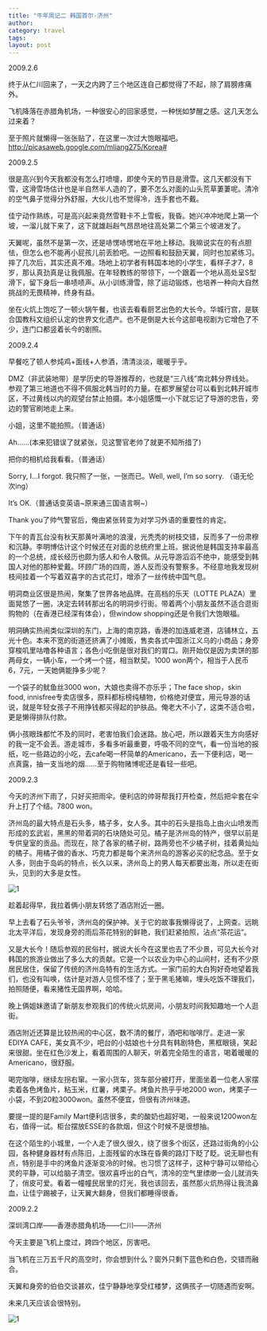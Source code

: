 ```yaml
---
title: "牛年周记二 韩国首尔-济州"
author:
category: travel
tags: 
layout: post
---
```

2009.2.6

终于从仁川回来了，一天之内跨了三个地区连自己都觉得了不起，除了肩膀疼痛外。

飞机降落在赤腊角机场，一种很安心的回家感觉，一种恍如梦醒之感。这几天怎么过来着？

至于照片就懒得一张张贴了，在这里一次过大饱眼福吧。<a href="http://picasaweb.google.com/mliang275/Korea#">http://picasaweb.google.com/mliang275/Korea#</a> 

2009.2.5

很是高兴到今天我都没有怎么打喷嚏，即使今天的节目是滑雪。这几天都没有下雪，这滑雪场估计也是半自然半人造的了，要不怎么对面的山头荒草萋萋呢。清冷的空气鼻子觉得分外舒服，大伙儿也不觉得冷，连手套也不戴。

佳宁动作熟练，可是高兴起来竟然雪鞋卡不上雪板，我昏。她兴冲冲地爬上第一个坡，一溜儿就下来了，这下就雄赳赳气昂昂地往高处第二个第三个坡进发了。

天翼呢，虽然不是第一次，还是哧愣哧愣地在平地上移动。我嘛说实在的有点胆怯，但怎么也不能再小屁孩儿前丢脸吧。一边照看和鼓励天翼，同时也加紧练习。摔了几次后，其实还真不难。场地上初学者有韩国本地的小学生，看样子才7，8岁，那认真劲真是让我佩服。在年轻教练的带领下，一个跟着一个地从高处呈S型滑下，留下身后一串啧啧声。从小训练滑雪，除了运动锻炼，也培养一种向大自然挑战的无畏精神，终身有益。

坐在火炕上饱吃了一顿火锅午餐，也该去看看厨艺出色的大长今。华城行宫，是联合国教科文组织认定的世界文化遗产。也不是倒是大长今这部电视剧为它增色了不少，连门口都竖着长今的剧照。

2009.2.4

早餐吃了顿人参炖鸡+面线+人参酒，清清淡淡，暖暖乎乎。

DMZ（非武装地带）是学历史的导游推荐的，也就是“三八线”南北韩分界线处。参观了第三地道也不得不佩服北韩当时的力量。在都罗展望台可以看到北韩开城市区，不过黄线以内的观望台禁止拍摄。本小姐感慨一小下就忘记了导游的忠告，旁边的警官刷地走上来。

小姐，这里不能拍照。（普通话）

Ah……(本来犯错误了就紧张，见这警官老帅了就更不知所措了)

把你的相机给我看看。（普通话）

Sorry, I…I forgot. 我只照了一张，一张而已。Well, well, I’m so sorry. （语无伦次ing）

It’s OK.（普通话变英语~原来通三国语言啊~）

Thank you了帅气警官后，俺由紧张转变为对学习外语的重要性的肯定。

下午的青瓦台没有秋天那黄叶满地的浪漫，光秃秃的树枝交错，反而多了一份肃穆和沉静。李明博估计这个时候还在对面的总统府里上班。据说他是韩国支持率最高的一个总统，成长经历也颇为感人和令人敬佩。从元导游滔滔不绝中，能感受到韩国人对他的那种爱戴。环顾广场的四周，游人反而没有警察多。不经意地我发现树枝间挂着一个写着双喜字的古式花灯，增添了一丝传统中国气息。

明洞商业区很是热闹，聚集了世界各地品牌。在高档的乐天（LOTTE PLAZA）里面晃悠了一圈，决定去转转那出名的明洞步行街。带着两个小朋友虽然不适合逛街购物的（在香港已经深有体会），但window shopping还是令我们大饱眼福。

明洞确实热闹类似深圳的东门，上海的南京路，香港的加连威老道，店铺林立，五光十色。本来不宽的街道还挤满了小摊贩，售卖各式中国浙江义乌的小商品；身旁穿梭叽里咕噜各种语言；各色小吃倒是很对我们的胃口。刚开始仅是因为卖饼的那两母女，一辆小车，一个烤一个搓，相当默契。1000 won两个，相当于人民币6，7元，一天她俩能挣多少呢？

一个袋子的鱿鱼丝3000 won，大娘也卖得不亦乐乎；The face shop，skin food, innisfree专卖店很多，原料都标榜纯植物，价格绝对便宜，用元导游的话说，就是年轻女孩子不用挣钱都买得起的护肤品。俺老大不小了，这类不适合啦，更是懒得排队付款。

俩小孩眼珠都忙不及的同时，老害怕我们会迷路。放心吧，所以跟着天生方向感好的我一定不会丢。游走城市，多看多听最重要，呼吸不同的空气，看一份当地的报纸，吃一些路边的小吃，去cafe喝一杯简单的Americano，去一下便利店，喝一点真露，抽一支当地的烟……至于购物赌博呢还是看轻一些吧。

2009.2.3

今天的济州下雨了，只好买把雨伞。便利店的帅哥帮我打开检查，然后把伞套在伞升上打了个结。7800 won。

济州岛的最大特点是石头多，橘子多，女人多。其中的石头是指岛上由火山喷发而形成的玄武岩，黑黑的带着洞的石块随处可见。橘子是济州岛的特产，很早以前是专供皇室的贡品。而现在，除了各家的橘子树，路两旁也不少橘子树，挂着黄灿灿的橘子。用橘子做的香水、巧克力都是每个来济州岛的游客必买的纪念品。至于女人多，则由于岛屿的特点，长久以来，济州岛上的男人每天都要出海，所以走在街头，见到的大多是女性。

<img src="http://i42.tinypic.com/2igdift.jpg" alt="1" />

趁着起得早，我拉着俩小朋友转悠了酒店附近一圈。

早上去看了石头爷爷，济州岛的保护神。关于它的故事我懒得说了，上网查。远眺北太平洋后，发现身旁的雨后茶花特别的鲜艳，我们赶紧拍照，沾点“茶花运”。

又是大长今！随后参观的民俗村，据说大长今在这里也去了不少景，可见大长今对韩国的旅游业做出了多么大的贡献。它是一个以农业为中心的山间村，还有不少原居民居住，保留了传统的济州岛特有的生活方式。一家门前的大白狗好奇地望着我们，也没有叫唤，估计是对游人见惯不怪了；至于黑毛猪嘛，埋头吃饭不理我们，拍照随便，看来猪性无国界啊，哈哈。

晚上俩姐妹邀请了新朋友参观我们的传统火炕房间，小朋友时间我知趣地一个人逛街。

酒店附近还算是比较热闹的中心区，数不清的餐厅，酒吧和咖啡厅。走进一家EDIYA CAFE，美女真不少，吧台的小姑娘也十分具有韩剧特色，黑框眼镜，笑起来很甜。坐在红色沙发上，看着周围的人聊天，听着完全陌生的语言，喝着暖暖的Americano，很舒服。

喝完咖啡，继续左拐右窜。一家小货车，货车部分被打开，里面坐着一位老人家摆卖着各色烤鱼片，粘玉米，红薯，烤栗子。烤鱼片热乎乎地2000 won，烤栗子一小袋，不到20粒3000won。虽然不便宜，但很有济州味道。

要提一提的是Family Mart便利店很多，卖的酸奶也超好喝，一般来说1200won左右，值得一试。柜台摆放ESSE的各款烟，但这个时候不是很想抽。

在这个陌生的小城里，一个人走了很久很久，绕了很多个街区，还路过街角的小公园，各种健身器材有点陈旧，上面残留的水珠在昏黄的路灯下眨了眨。说无聊也有点，特别是手中的烤鱼片逐渐变冷的时候。也习惯了这样子，这种宁静可以带给心灵的平静，可以给脑子清空。很欢喜呼出的白气，清冷的空气里缥缈一会儿就消失了，俏皮可爱。看着一幢幢民居里的灯光，我也该回去，虽然那火炕热得让我流鼻血，让佳宁踢被子，让天翼大翻身，但我们都睡得很香。

2009.2.2

深圳湾口岸——香港赤腊角机场——仁川——济州

今天主要是飞机上度过，跨四个地区，厉害吧。

当飞机在三万五千尺的高空时，你会想到什么？窗外只剩下蓝色和白色，交错而融合。

天翼和身旁的伯伯交谈甚欢，佳宁静静地享受红楼梦，这俩孩子一切随遇而安啊。

未来几天应该会很特别。

<img src="http://i44.tinypic.com/vg4y12.jpg" alt="1" />

